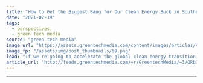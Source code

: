 ```yaml
---
title: "How to Get the Biggest Bang for Our Clean Energy Buck in Southeast Asia"
date: "2021-02-19"
tags: 
  - perspectives,
  - green tech media
source: "green tech media"
image_url: "https://assets.greentechmedia.com/content/images/articles/Vietnam_solar_wind_XL.jpg"
image_fp: "/assets/img/post_thumbnails/69.png"
lead: "If we’re going to accelerate the global clean energy transition, we need to get smarter about how we deploy scarce climate finance overseas. Nowhere is a smarter approach needed than in one of the last frontiers for coal expansion -  Southeast Asia. Pu ..."
article_url: "http://feeds.greentechmedia.com/~r/GreentechMedia/~3/QRb16Mn4L0g/how-to-get-the-biggest-bang-for-our-clean-energy-buck-in-southeast-asia"
---
```


---
